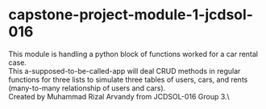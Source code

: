 # capstone-project-module-1-jcdsol-016

This module is handling a python block of functions worked for a car rental case.\
This a-supposed-to-be-called-app will deal CRUD methods in regular functions for three lists to simulate three tables of users, cars, and rents (many-to-many relationship of users and cars).\
Created by Muhammad Rizal Arvandy from JCDSOL-016 Group 3.\